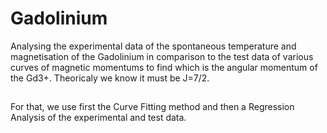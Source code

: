 # Gadolinium
Analysing the experimental data of the spontaneous temperature and magnetisation of the Gadolinium in comparison to the test data of various curves of magnetic momentums to find which is the angular momentum of the Gd3+. Theoricaly we know it must be J=7/2. 
##
For that, we use first the Curve Fitting method and then a Regression Analysis of the experimental and test data.
